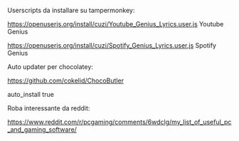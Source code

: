 Userscripts da installare su tampermonkey:

https://openuserjs.org/install/cuzi/Youtube_Genius_Lyrics.user.js Youtube Genius

https://openuserjs.org/install/cuzi/Spotify_Genius_Lyrics.user.js Spotify Genius


Auto updater per chocolatey:

https://github.com/cokelid/ChocoButler

auto_install true


Roba interessante da reddit:

https://www.reddit.com/r/pcgaming/comments/6wdclg/my_list_of_useful_pc_and_gaming_software/

